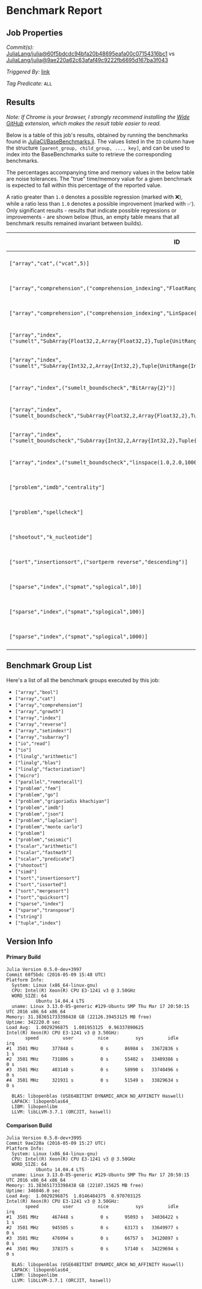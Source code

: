 # Benchmark Report

## Job Properties

*Commit(s):* [JuliaLang/julia@60f5bdcdc94bfa20b48695eafa00c07154316bc1](https://github.com/JuliaLang/julia/commit/60f5bdcdc94bfa20b48695eafa00c07154316bc1) vs [JuliaLang/julia@9ae220a62c63afaf49c9222fb6695d167ba3f043](https://github.com/JuliaLang/julia/commit/9ae220a62c63afaf49c9222fb6695d167ba3f043)

*Triggered By:* [link](https://github.com/JuliaLang/julia/pull/16260#issuecomment-217904522)

*Tag Predicate:* `ALL`

## Results

*Note: If Chrome is your browser, I strongly recommend installing the [Wide GitHub](https://chrome.google.com/webstore/detail/wide-github/kaalofacklcidaampbokdplbklpeldpj?hl=en)
extension, which makes the result table easier to read.*

Below is a table of this job's results, obtained by running the benchmarks found in
[JuliaCI/BaseBenchmarks.jl](https://github.com/JuliaCI/BaseBenchmarks.jl). The values
listed in the `ID` column have the structure `[parent_group, child_group, ..., key]`,
and can be used to index into the BaseBenchmarks suite to retrieve the corresponding
benchmarks.

The percentages accompanying time and memory values in the below table are noise tolerances. The "true"
time/memory value for a given benchmark is expected to fall within this percentage of the reported value.

A ratio greater than `1.0` denotes a possible regression (marked with :x:), while a ratio less
than `1.0` denotes a possible improvement (marked with :white_check_mark:). Only significant results - results
that indicate possible regressions or improvements - are shown below (thus, an empty table means that all
benchmark results remained invariant between builds).

| ID | time ratio | memory ratio |
|----|------------|--------------|
| `["array","cat",("vcat",5)]` | 1.39 (15.00%) :x: | 1.00 (1.00%)  |
| `["array","comprehension",("comprehension_indexing","FloatRange{Float64}")]` | 2.12 (30.00%) :x: | 1.00 (1.00%)  |
| `["array","comprehension",("comprehension_indexing","LinSpace{Float64}")]` | 1.57 (30.00%) :x: | 1.00 (1.00%)  |
| `["array","index",("sumelt","SubArray{Float32,2,Array{Float32,2},Tuple{UnitRange{Int64},UnitRange{Int64}},false}")]` | 3.13 (40.00%) :x: | 1.00 (1.00%)  |
| `["array","index",("sumelt","SubArray{Int32,2,Array{Int32,2},Tuple{UnitRange{Int64},UnitRange{Int64}},false}")]` | 2.93 (40.00%) :x: | 1.00 (1.00%)  |
| `["array","index",("sumelt_boundscheck","BitArray{2}")]` | 1.26 (40.00%)  | 2.00 (1.00%) :x: |
| `["array","index",("sumelt_boundscheck","SubArray{Float32,2,Array{Float32,2},Tuple{UnitRange{Int64},UnitRange{Int64}},false}")]` | 2.12 (40.00%) :x: | Inf (1.00%) :x: |
| `["array","index",("sumelt_boundscheck","SubArray{Int32,2,Array{Int32,2},Tuple{UnitRange{Int64},UnitRange{Int64}},false}")]` | 2.05 (40.00%) :x: | Inf (1.00%) :x: |
| `["array","index",("sumelt_boundscheck","linspace(1.0,2.0,10000000)")]` | 0.45 (40.00%) :white_check_mark: | 1.00 (1.00%)  |
| `["problem","imdb","centrality"]` | 1.03 (15.00%)  | 1.02 (1.00%) :x: |
| `["problem","spellcheck"]` | 0.93 (15.00%)  | 1.03 (1.00%) :x: |
| `["shootout","k_nucleotide"]` | 1.03 (15.00%)  | 1.13 (1.00%) :x: |
| `["sort","insertionsort",("sortperm reverse","descending")]` | 1.30 (15.00%) :x: | 1.00 (1.00%)  |
| `["sparse","index",("spmat","splogical",10)]` | 1.19 (15.00%) :x: | 1.17 (1.00%) :x: |
| `["sparse","index",("spmat","splogical",100)]` | 1.03 (15.00%)  | 1.17 (1.00%) :x: |
| `["sparse","index",("spmat","splogical",1000)]` | 1.00 (15.00%)  | 1.09 (1.00%) :x: |

## Benchmark Group List

Here's a list of all the benchmark groups executed by this job:

- `["array","bool"]`
- `["array","cat"]`
- `["array","comprehension"]`
- `["array","growth"]`
- `["array","index"]`
- `["array","reverse"]`
- `["array","setindex!"]`
- `["array","subarray"]`
- `["io","read"]`
- `["io"]`
- `["linalg","arithmetic"]`
- `["linalg","blas"]`
- `["linalg","factorization"]`
- `["micro"]`
- `["parallel","remotecall"]`
- `["problem","fem"]`
- `["problem","go"]`
- `["problem","grigoriadis khachiyan"]`
- `["problem","imdb"]`
- `["problem","json"]`
- `["problem","laplacian"]`
- `["problem","monte carlo"]`
- `["problem"]`
- `["problem","seismic"]`
- `["scalar","arithmetic"]`
- `["scalar","fastmath"]`
- `["scalar","predicate"]`
- `["shootout"]`
- `["simd"]`
- `["sort","insertionsort"]`
- `["sort","issorted"]`
- `["sort","mergesort"]`
- `["sort","quicksort"]`
- `["sparse","index"]`
- `["sparse","transpose"]`
- `["string"]`
- `["tuple","index"]`

## Version Info

#### Primary Build

```
Julia Version 0.5.0-dev+3997
Commit 60f5bdc (2016-05-09 15:48 UTC)
Platform Info:
  System: Linux (x86_64-linux-gnu)
  CPU: Intel(R) Xeon(R) CPU E3-1241 v3 @ 3.50GHz
  WORD_SIZE: 64
           Ubuntu 14.04.4 LTS
  uname: Linux 3.13.0-85-generic #129-Ubuntu SMP Thu Mar 17 20:50:15 UTC 2016 x86_64 x86_64
Memory: 31.383651733398438 GB (22126.39453125 MB free)
Uptime: 342220.0 sec
Load Avg:  1.0029296875  1.001953125  0.96337890625
Intel(R) Xeon(R) CPU E3-1241 v3 @ 3.50GHz: 
       speed         user         nice          sys         idle          irq
#1  3501 MHz     377848 s          0 s      86984 s   33672836 s          1 s
#2  3501 MHz     731806 s          0 s      55402 s   33409386 s          0 s
#3  3501 MHz     403140 s          0 s      58990 s   33740496 s          0 s
#4  3501 MHz     321931 s          0 s      51549 s   33829634 s          0 s

  BLAS: libopenblas (USE64BITINT DYNAMIC_ARCH NO_AFFINITY Haswell)
  LAPACK: libopenblas64_
  LIBM: libopenlibm
  LLVM: libLLVM-3.7.1 (ORCJIT, haswell)

```

#### Comparison Build

```
Julia Version 0.5.0-dev+3995
Commit 9ae220a (2016-05-09 15:27 UTC)
Platform Info:
  System: Linux (x86_64-linux-gnu)
  CPU: Intel(R) Xeon(R) CPU E3-1241 v3 @ 3.50GHz
  WORD_SIZE: 64
           Ubuntu 14.04.4 LTS
  uname: Linux 3.13.0-85-generic #129-Ubuntu SMP Thu Mar 17 20:50:15 UTC 2016 x86_64 x86_64
Memory: 31.383651733398438 GB (22107.15625 MB free)
Uptime: 346846.0 sec
Load Avg:  1.0029296875  1.0146484375  0.970703125
Intel(R) Xeon(R) CPU E3-1241 v3 @ 3.50GHz: 
       speed         user         nice          sys         idle          irq
#1  3501 MHz     467448 s          0 s      95093 s   34036422 s          1 s
#2  3501 MHz     945505 s          0 s      63173 s   33649977 s          0 s
#3  3501 MHz     476994 s          0 s      66757 s   34120897 s          0 s
#4  3501 MHz     378375 s          0 s      57140 s   34229694 s          0 s

  BLAS: libopenblas (USE64BITINT DYNAMIC_ARCH NO_AFFINITY Haswell)
  LAPACK: libopenblas64_
  LIBM: libopenlibm
  LLVM: libLLVM-3.7.1 (ORCJIT, haswell)

```
